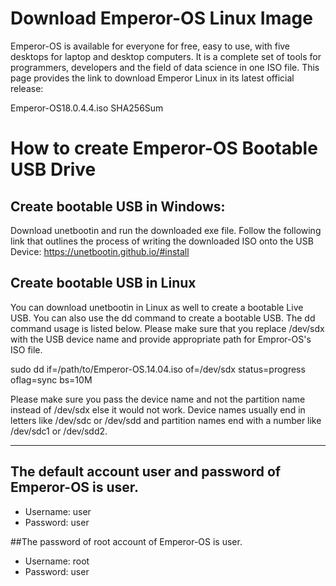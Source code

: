 # Download Emperor-OS Linux Image

Emperor-OS is available for everyone for free, easy to use, with five desktops for laptop and desktop computers. It is a complete set of tools for programmers, developers and the field of data science in one ISO file.
This page provides the link to download Emperor Linux in its latest official release:


Emperor-OS18.0.4.4.iso
SHA256Sum

# How to create Emperor-OS Bootable USB Drive
## Create bootable USB in Windows:

Download unetbootin and run the downloaded exe file. Follow the following link that outlines the process of writing the downloaded ISO onto the USB Device:
https://unetbootin.github.io/#install

## Create bootable USB in Linux

You can download unetbootin in Linux as well to create a bootable Live USB. You can also use the dd command to create a bootable USB. The dd command usage is listed below. Please make sure that you replace /dev/sdx with the USB device name and provide appropriate path for Empror-OS's ISO file.

sudo dd if=/path/to/Emperor-OS.14.04.iso of=/dev/sdx status=progress oflag=sync bs=10M

Please make sure you pass the device name and not the partition name instead of /dev/sdx else it would not work. Device names usually end in letters like /dev/sdc or /dev/sdd and partition names end with a number like /dev/sdc1 or /dev/sdd2.

---

## The default account user and password of Emperor-OS is user.
* Username: user
* Password: user

##The password of root account of Emperor-OS is user.
* Username: root
* Password: user
